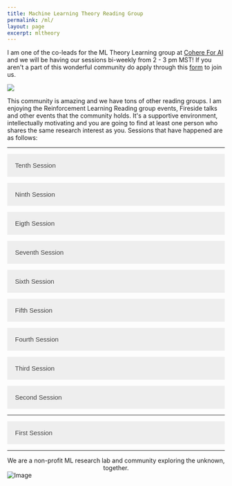 ```yaml
---
title: Machine Learning Theory Reading Group
permalink: /ml/
layout: page
excerpt: mltheory
---
```

<style>
  .centered-image {
    display: block;
    margin-left: auto;
    margin-right: auto;
  }
</style>

I am one of the co-leads for the ML Theory Learning group at [Cohere For AI](https://cohere.for.ai/) and we will be having our sessions bi-weekly from 2 - 3 pm MST! If you aren't a part of this wonderful community do apply through this [form](https://share.hsforms.com/10OrjljwpQ52ILJA6ftENIwch5vw) to join us. 

<img src = "https://i.ibb.co/ZMzFgB5/MLTheory-Learning-Group-Discord.png" class="centered-image">

This community is amazing and we have tons of other reading groups. I am enjoying the Reinforcement Learning Reading group events, Fireside talks and other events that the community holds. It's a supportive environment, intellectually motivating and you are going to find at least one person who shares the same research interest as you. Sessions that have happened are as follows:

<hr>

<html>
<head>
<style>
.collapsible {
  background-color: #eee;
  color: #444;
  cursor: pointer;
  padding: 18px;
  width: 100%;
  border: none;
  text-align: left;
  outline: transparent;
  font-size: 15px;
  transition: background-color 0.1s;
}

.active, .collapsible:hover {
  background-color: transparent;
  outline: transparent;
  color: blue;
}

<style>
  .centered-image {
    display: block;
    margin-left: auto;
    margin-right: auto;
  }

.content {
  padding: 0 18px;
  display: none;
  overflow: hidden;
  outline: transparent;
  background-color: #f9f9f9;
}
</style>
</head>
<body>

<button class="collapsible">Tenth Session</button>
<div class="content">
Hey everyone! Harsha gave a talk on the Lottery Ticket Hypothesis at the previous ML Theory session! Revealing the potential of sparse neural networks and 'lottery tickets' within them, this concept offers exciting opportunities for optimizing deep learning models. 
<img src = "https://pbs.twimg.com/media/FySQVrMakAA3C1R?format=png&name=small">

</div>

<button class="collapsible">Ninth Session</button>
<div class="content">
Hey everyone! Yaroslav Bulatov was the first speaker as part of our speaker series "Learning to learn: Unravelling learning theory". 
<br>
<br>
The talk was based on Generating functions approach to gradient descent analysis (like in <a href = "https://arxiv.org/abs/2206.11124">https://arxiv.org/abs/2206.11124</a>). Classical optimization theorems characterise behaviour in the worst case, while generating functions can tell you how things behave in average case. <a href = "https://machine-learning-etc.ghost.io/">https://machine-learning-etc.ghost.io/</a> a blog by the speaker has some cool resources regarding topics in learning theory.
<br>
<br>
It was a great session and the slides are available <a href ="https://notability.com/n/9KbYpGDd9D8d9HeCl1KP4"> here </a>. The talk is also on Youtube <a href = "https://www.youtube.com/watch?v=i3YPm7MCMf0"> here </a>.
</div>

<button class="collapsible">Eigth Session</button>
<div class="content">
Hey everyone! We had a very fruitful session last Saturday, where Ajinkya presented on the Privacy of Noisy SGD. The slides are available <a href ="https://docs.google.com/presentation/d/10XSIitnJ3DnM0KxevFk6iIQ0Qk71AzsjDTnAeowH54Q/edit"> here </a>.
</div>

<button class="collapsible">Seventh Session</button>
<div class="content">
Hey everyone! We had a very fruitful session last Saturday, and I presented on Neural Operators. The slides are available <a href ="https://docs.google.com/presentation/d/1jxtR6m2yw7i59QcFWqqAbyGyStsbGlqz/edit?usp=sharing&ouid=118309576339488509705&rtpof=true&sd=true"> here </a>.
Neural Operators refer to a class of neural network architectures that enable the learning of mathematical operations from input-output data pairs, without explicit knowledge of the underlying equations. In contrast to traditional machine learning models that rely on pre-defined functions or equations, Neural Operators aim to learn the underlying physical laws directly from data.
<br>
<br>
Neural Operators are inspired by the concept of differential operators, which are used in mathematics and physics to describe the relationship between functions and their derivatives. By learning differential operators directly from data, Neural Operators can be used to model complex physical systems and make predictions about their behavior.
<br>
<br>
One of the advantages of Neural Operators is their ability to generalize to new, unseen data, which is critical for applications such as scientific discovery, control systems, and robotics. Another advantage is their flexibility, as they can be tailored to different types of input data, such as images, time-series, or point clouds.
<br>
<br>
Although Neural Operators are a relatively new area of research, they hold promise for advancing the fields of machine learning and scientific computing, by enabling more efficient and accurate modeling of complex systems. You can check out some of the reading resources in <a href = "https://www.robertj1.com/reading/"> my reading list</a>.
<br>
<br>
<img src = "https://d2r55xnwy6nx47.cloudfront.net/uploads/2021/04/Infinite-mapping-2.svg">
</div>

<button class="collapsible">Sixth Session</button>
<div class="content">
Hey everyone! We had a very fruitful session last Saturday, and it was great meeting everyone new and our first meeting for this year. 
<br>
<br>
We briefly discussed the Lottery Ticket Hypothesis, Neural Operators and why Adam is still being used as the main optimizer in most deep-learning models. 
<br>
<br>
Best of luck to everyone submitting to ICML or the ICLR blog/tiny paper: )!
<br>
<br>
<bold>Research Proposal by [Bhavnick](https://twitter.com/BhavnickMinhas) for Adam Optimizer</bold>
<br>
<br>
The lottery ticket hypothesis suggests that deep neural networks have sparse subnetworks that can perform equally well or better than the original dense network. These sparse subnetworks can be obtained through a process called pruning, where the unnecessary connections in the network are removed.
<br>
<br>
Recent research has shown that the pruned subnetworks often exhibit a regular structure, which can be visualized as a set of neurons that are strongly connected to each other while having weaker connections to the rest of the network. This regular structure is believed to be a circuit that enables the network to perform well on a specific task.
<br>
<br>
The identification of this regular structure has significant implications for artificial general intelligence (AGI). If we can identify and compose these regular structures like functions, we can potentially create a single model that can perform well on multiple tasks, leading us closer to achieving AGI.
<br>
<br>
Overall, the existence of regular structures in lottery tickets suggests that neural networks are not just a collection of random connections, but rather have underlying organizational principles that can be uncovered through careful pruning and analysis.
<br>
<br>
<bold>Research Proposal by members on understanding Adam and alternatives for Large Language Models</bold>
<br>
<br>
Despite the many advances in the field of optimization, Adam is still widely used as the main optimizer for deep learning models, including large language models. Adam is popular because it is efficient, easy to use, and has been shown to perform well in many different settings.
<br>
<br>
While there are hundreds of optimizers claiming to be better than Adam, it can be challenging to determine which optimizer is truly superior, as the effectiveness of an optimizer can vary depending on the specific task and architecture of the model. Additionally, some of the newer optimizers may require more tuning and experimentation to achieve optimal results.
<br>
<br>
That being said, researchers are continuing to explore new optimization techniques and many promising alternatives to Adam have been proposed, such as RAdam and Ranger. These optimizers have been shown to perform well on a variety of tasks, and they will likely continue to gain popularity in the deep learning community.
<br>
<br>
Overall, while Adam remains a popular choice for deep learning optimization, it is important for researchers to stay informed about new developments in the field and to explore alternative optimizers to ensure that their models are performing at their best.
<br>
<br>
Join the community [here](https://cohere.for.ai/) for the discussion and how you can contribute to the research proposal.
<br>
<br>
<img src="https://internetpolicy.mit.edu/wp-content/uploads/2019/05/neural-network.png" alt="Image">
</div>

<button class="collapsible">Fifth Session</button>
<div class="content">
Hey everyone! Last Saturday, we had our final ML theory session for the year, and it went really well. 
<br>
<br>
We had two pitches, where I spoke on Fourier Neural Operators (FNO) and Harsha spoke on Gradient Descent proofs. On the other hand Ashish also pitched his topic of presenting on Diffusion models. Harsha also presented his idea on starting the Optimization Book Reading plan and lastly, our next meeting will probably be in the first week of January, and we will keep you updated! We want to thank everyone who came to our meetings regularly and the whole community for engaging with various topics in ML theory. It truly means a lot to us, and we can't wait to hold numerous events (even potentially with other groups: )) and hope you all have a great winter break! Merry Christmas and a happy new year in advance : )!
<br>
<br>
Sneak peak of what I presented:)
<br>
<br>
<img src="https://i.ibb.co/KVgRN93/Screenshot-2022-12-22-142947.png" alt="Image">
</div>

<button class="collapsible">Fourth Session</button>
<div class="content">
I unfortunately couldn't make it to this session as I had to write the Putnam but the session was a great success. Thank you to Ahmad Mustafa for presenting on CLIP by OpenAI. He shared key insights on contrastive learning and language-guided recognition and touched on key points of the CLIP paper.
<br>
<br>
<img src = "https://miro.medium.com/max/1200/1*tg7akErlMSyCLQxrMtQIYw.png">
</div>

<button class="collapsible">Third Session</button>
<div class="content">
Last Saturday, we had our third ML theory session and we had two wonderful speakers Sree Harsha Nelaturu and Max Marion who talked about Meta Learning and Neural Information Retrieval respectively. I enjoyed the talks and it was very informative. 
<br>
<br>
Some of the resources are listed below 
<br>
<br>
<bold>Neural Information Retrieval</bold> - Lecture Notes on
Neural Information Retrieval - [https://arxiv.org/pdf/2207.13443.pdf](https://arxiv.org/pdf/2207.13443.pdf)
<br>
<br>
<bold>Meta Learning</bold> 

<ul>
  <li><a href="https://people.idsia.ch/~juergen/diploma.html">Meta Genetic Programming</a> - [https://people.idsia.ch/~juergen/diploma.html]</li>
  <li><a href="https://arxiv.org/abs/1703.03400">Model-Agnostic Meta-Learning for Fast Adaptation of Deep Networks</a> - [https://arxiv.org/abs/1703.03400]</li>
  <li><a href="https://arxiv.org/abs/1703.05175">Prototypical Networks for Few-shot Learning</a> - [https://arxiv.org/abs/1703.05175]</li>
  <li><a href="https://arxiv.org/abs/1606.04474">Learning to learn by gradient descent by gradient descent</a> - [https://arxiv.org/abs/1606.04474]</li>
  <li><a href="https://arxiv.org/abs/1903.03096v4">Meta-Dataset: A Dataset of Datasets for Learning to Learn from Few Examples</a> - [https://arxiv.org/abs/1903.03096v4]</li>
  <li><a href="https://roberttlange.github.io/posts/2020/12/meta-policy-gradients/">Meta Policy Gradients</a> - [https://roberttlange.github.io/posts/2020/12/meta-policy-gradients/]</li>
  <li><a href="https://arxiv.org/abs/1804.02464">Differentiable Plasticity: training plastic networks with Backprop</a> - [https://arxiv.org/abs/1804.02464]</li>
  <li><a href="https://lilianweng.github.io/posts/2019-06-23-meta-rl/">Meta RL</a> - [https://lilianweng.github.io/posts/2019-06-23-meta-rl/]</li>
  <li><a href="https://arxiv.org/abs/2005.13092">Synthetic Petri Dish</a> - [https://arxiv.org/abs/2005.13092]</li>
  <li><a href="https://arxiv.org/abs/1901.01753">POET</a> - [https://arxiv.org/abs/1901.01753]</li>
</ul>

</div>

<button class="collapsible">Second Session</button>
<div class="content">

Yesterday, we had our second session, which went really well! We had 4 exciting proposals from Sree Harsha Nelaturu, Ashish Gaurav, Max Marion and Harry Saini on the topics Meta Learning, Quantum probability, Neural Information Retrieval and Representation learning, respectively. 
<br>
<br>
The voting also happened, and for the next meeting on 19/11/2022, we will have Harsha and Max talk on Meta-Learning and Neural Information Retrieval. In the subsequent meeting on 3/12/2022, we will have Harry and Ashish talk on Representation Learning and Quantum Probability. 
<br>
<br>
All the speakers will post some pre-requisite material to read up on or familiarize ourselves with before the talk (at least 1 week in advance), so we all prepare and learn as much as we can from the talk! Each presenter will talk for 25 minutes, followed by a 5 - 10 min Q/A! If you have more questions for the speakers, we will also create forums after each presentation where the conversation can be carried on. Thanks to everyone who came the other day; see you all next meeting:)
</div>
<hr>

<button class="collapsible">First Session</button>
<div class="content">

We had the ML Theory Learning group's first session, which was a great success. We discussed what we all hope to gain out of this reading group, our mission statement (which is subject to change over time) as well as potential topics we could cover. I am super excited to see where this group goes and I hope to see you all there!
<br>
<br>
<img src="https://pbs.twimg.com/media/Ffs7-BDagAAYugH?format=png&name=small" alt="Image">
</div>
<hr>

<style>
  .centered-text {
    text-align: center;
  }
</style>

<div class="centered-text">
  We are a non-profit ML research lab and community exploring the unknown, together.
</div>

<img src="https://txt.cohere.ai/content/images/size/w600/2022/06/Blog-header-image---Desktop--3--1.png" alt="Image" class="centered-image">

<script>

var coll = document.getElementsByClassName("collapsible");
var i;

for (i = 0; i < coll.length; i++) {
  coll[i].addEventListener("click", function() {
    this.classList.toggle("active");
    var content = this.nextElementSibling;
    if (content.style.display === "block") {
      content.style.display = "none";
    } else {
      content.style.display = "block";
    }
  });
}
</script>

</body>
</html>

<!-- # Twitter Feed

<a class="twitter-timeline" data-width="700" data-height="400" data-theme="dark" href="https://twitter.com/Robertljg?ref_src=twsrc%5Etfw">Tweets by Robertljg</a> <script async src="https://platform.twitter.com/widgets.js" charset="utf-8"></script>-->
